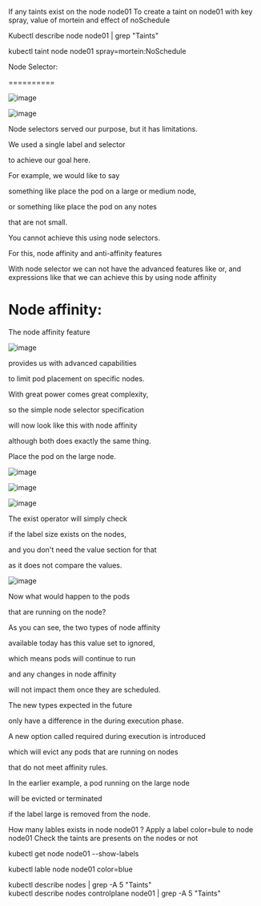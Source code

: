 If any taints exist on the node node01 
To create a taint on node01 with key spray, value of mortein and effect of noSchedule



Kubectl describe node node01 | grep "Taints"

kubectl taint node node01 spray=mortein:NoSchedule



Node Selector:

==========

![image](https://github.com/user-attachments/assets/c4b164a0-ad4c-430a-8ffc-21955646096b)

![image](https://github.com/user-attachments/assets/4500cb6b-0eea-4843-8aa4-063bdccc1668)




Node selectors served our purpose, but it has limitations.

We used a single label and selector

to achieve our goal here.



For example, we would like to say

something like place the pod on a large or medium node,

or something like place the pod on any notes

that are not small.

You cannot achieve this using node selectors.

For this, node affinity and anti-affinity features



With node selector we can not have the advanced features like or, and expressions like that we can achieve this by using node affinity 

Node affinity:
=========
The node affinity feature

 
![image](https://github.com/user-attachments/assets/8c6e4e33-68a2-42a1-a4d0-f139857f4fd2)


provides us with advanced capabilities

to limit pod placement on specific nodes.

With great power comes great complexity,

so the simple node selector specification

will now look like this with node affinity

although both does exactly the same thing.

Place the pod on the large node.



![image](https://github.com/user-attachments/assets/6bc03a62-915c-4593-9de5-b3bf28f7e584)




![image](https://github.com/user-attachments/assets/dff2b4de-cb82-44e3-8017-fc4e5f8e60f4)




![image](https://github.com/user-attachments/assets/675cb0e6-30c5-4196-9dec-0f977e31ca4d)




The exist operator will simply check

if the label size exists on the nodes,

and you don't need the value section for that

as it does not compare the values.



![image](https://github.com/user-attachments/assets/cf3e74c9-543a-4038-966f-a3d4ecd034f9)




Now what would happen to the pods

that are running on the node?

As you can see, the two types of node affinity

available today has this value set to ignored,

which means pods will continue to run

and any changes in node affinity

will not impact them once they are scheduled.

The new types expected in the future

only have a difference in the during execution phase.

A new option called required during execution is introduced

which will evict any pods that are running on nodes

that do not meet affinity rules.

In the earlier example, a pod running on the large node

will be evicted or terminated

if the label large is removed from the node.





How many lables exists in node node01 ?
Apply a label color=bule to node node01
Check the taints are presents on the nodes or not 





kubectl get node node01 --show-labels


kubectl lable node node01 color=blue

kubectl describe nodes | grep -A 5 "Taints"
kubectl describe nodes controlplane node01 | grep -A 5 "Taints"


 


 

